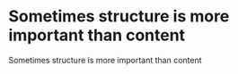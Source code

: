 # Sometimes structure is more important than content

Sometimes structure is more important than content
